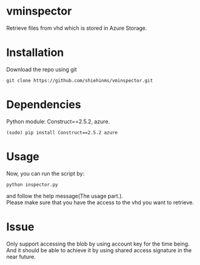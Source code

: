 # vminspector
Retrieve files from vhd which is stored in Azure Storage.

Installation
============
Download the repo using git

    git clone https://github.com/shiehinms/vminspector.git

Dependencies
============

Python module: Construct==2.5.2, azure.    

    (sudo) pip install Construct==2.5.2 azure

Usage
=====
Now, you can run the script by:

    python inspector.py

and follow the help message(The usage part.).    
Please make sure that you have the access to the vhd you want to retrieve.

Issue
=====
Only support accessing the blob by using account key for the time being.    
And it should be able to achieve it by using shared access signature in the near future.

